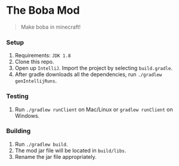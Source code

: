 # The Boba Mod

> Make boba in minecraft!

### Setup
1. Requirements: `JDK 1.8`
2. Clone this repo.
3. Open up `IntelliJ`. Import the project by selecting `build.gradle`.
2. After gradle downloads all the dependencies, run `./gradlew genIntellijRuns`.

### Testing
1. Run `./gradlew runClient` on Mac/Linux or `gradlew runClient` on Windows.

### Building
1. Run `./gradlew build`.
2. The mod jar file will be located in `build/libs`.
3. Rename the jar file appropriately.